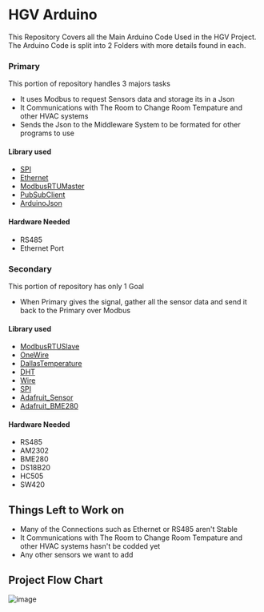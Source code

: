 # HGV Arduino
This Repository Covers all the Main Arduino Code Used in the HGV Project. The Arduino Code is split into 2 Folders with more details found in each.

### Primary
This portion of repository handles 3 majors tasks
- It uses Modbus to request Sensors data and storage its in a Json
-  It Communications with The Room to Change Room Tempature and other HVAC systems
-  Sends the Json to the Middleware System to be formated for other programs to use

#### Library used
- [SPI](https://docs.arduino.cc/learn/communication/spi/)
- [Ethernet](https://docs.arduino.cc/libraries/ethernet/) 
- [ModbusRTUMaster](https://github.com/CMB27/ModbusRTUMaster)
- [PubSubClient](https://github.com/knolleary/pubsubclient)
- [ArduinoJson](https://arduinojson.org/)
#### Hardware Needed
- RS485
- Ethernet Port

### Secondary
This portion of repository has only 1 Goal
- When Primary gives the signal, gather all the sensor data and send it back to the Primary over Modbus
#### Library used
- [ModbusRTUSlave](https://github.com/CMB27/ModbusRTUSlave/)
- [OneWire](https://docs.arduino.cc/libraries/onewire/)
- [DallasTemperature](https://docs.arduino.cc/libraries/dallastemperature/)
- [DHT](https://reference.arduino.cc/reference/en/libraries/dht-sensor-library/)
- [Wire](https://docs.arduino.cc/language-reference/en/functions/communication/wire/)
- [SPI](https://docs.arduino.cc/learn/communication/spi/)
- [Adafruit_Sensor](https://docs.arduino.cc/libraries/adafruit-unified-sensor/)
- [Adafruit_BME280](https://docs.arduino.cc/libraries/adafruit-bme280-library/)

#### Hardware Needed
- RS485
- AM2302
- BME280
- DS18B20
- HC505
- SW420

## Things Left to Work on

- Many of the Connections such as Ethernet or RS485 aren't Stable
- It Communications with The Room to Change Room Tempature and other HVAC systems hasn't be codded yet
- Any other sensors we want to add

## Project Flow Chart
![image](https://github.com/user-attachments/assets/a748c5ee-fd2a-4c56-9946-f58240079507)
